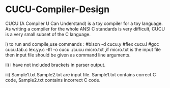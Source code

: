 # CUCU-Compiler-Design

CUCU (A Compiler U Can Understand) is a toy compiler for a toy language.
As writing a compiler for the whole ANSI C standards is very difficult, CUCU is a very small subset of the C language.

i) to run and compile,use commands : 
#bison -d cucu.y 
#flex cucu.l 
#gcc cucu.tab.c lex.yy.c -lfl -o cucu ./cucu micro.txt ,if micro.txt is the input file then input file should be given as command line arguments.

ii) i have not included brackets in parser output.

iii) Sample1.txt Sample2.txt are input file. Sample1.txt contains correct C code, Sample2.txt contains incorrect C code.
